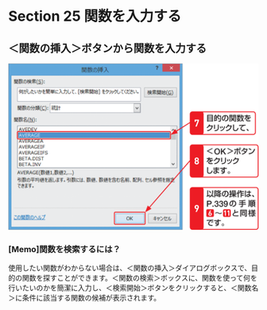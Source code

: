 # Section 25 関数を入力する

## ＜関数の挿入＞ボタンから関数を入力する

![](004.png)

### [Memo]関数を検索するには？

使用したい関数がわからない場合は、＜関数の挿入＞ダイアログボックスで、目的の関数を探すことができます。＜関数の検索＞ボックスに、関数を使って何を行いたいのかを簡潔に入力し、＜検索開始＞ボタンをクリックすると、＜関数名＞に条件に該当する関数の候補が表示されます。

